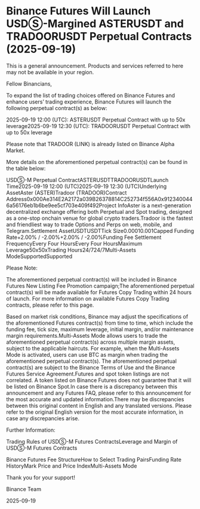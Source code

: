 # Binance Futures Will Launch USDⓈ-Margined ASTERUSDT and TRADOORUSDT Perpetual Contracts (2025-09-19)

This is a general announcement. Products and services referred to here may not be available in your region.

Fellow Binancians,

To expand the list of trading choices offered on Binance Futures and enhance users’ trading experience, Binance Futures will launch the following perpetual contract(s) as below:

2025-09-19 12:00 (UTC): ASTERUSDT Perpetual Contract with up to 50x leverage2025-09-19 12:30 (UTC):  TRADOORUSDT Perpetual Contract with up to 50x leverage

Please note that TRADOOR (LINK) is already listed on Binance Alpha Market.

More details on the aforementioned perpetual contract(s) can be found in the table below:  

USDⓈ-M Perpetual ContractASTERUSDTTRADOORUSDTLaunch Time2025-09-19 12:00 (UTC)2025-09-19 12:30 (UTC)Underlying AssetAster (ASTER)Tradoor (TRADOOR)Contract Address0x000Ae314E2A2172a039B26378814C252734f556A0x9123400446a56176eb1b6be9ee5cf703e409f492Project InfoAster is a next-generation decentralized exchange offering both Perpetual and Spot trading, designed as a one-stop onchain venue for global crypto traders.Tradoor is the fastest and friendliest way to trade Options and Perps on web, mobile, and Telegram.Settlement AssetUSDTUSDTTick Size0.00010.001Capped Funding Rate+2.00% / -2.00%+2.00% / -2.00%Funding Fee Settlement FrequencyEvery Four HoursEvery Four HoursMaximum Leverage50x50xTrading Hours24/724/7Multi-Assets ModeSupportedSupported

Please Note:

The aforementioned perpetual contract(s) will be included in Binance Futures New Listing Fee Promotion campaign;The aforementioned perpetual contract(s) will be made available for Futures Copy Trading within 24 hours of launch. For more information on available Futures Copy Trading contracts, please refer to this page.

Based on market risk conditions, Binance may adjust the specifications of the aforementioned Futures contract(s) from time to time, which include the funding fee, tick size, maximum leverage, initial margin, and/or maintenance margin requirements.Multi-Assets Mode allows users to trade the aforementioned perpetual contract(s) across multiple margin assets, subject to the applicable haircuts. For example, when the Multi-Assets Mode is activated, users can use BTC as margin when trading the aforementioned perpetual contract(s). The aforementioned perpetual contract(s) are subject to the Binance Terms of Use and the Binance Futures Service Agreement.Futures and spot token listings are not correlated. A token listed on Binance Futures does not guarantee that it will be listed on Binance Spot.In case there is a discrepancy between this announcement and any Futures FAQ, please refer to this announcement for the most accurate and updated information.There may be discrepancies between this original content in English and any translated versions. Please refer to the original English version for the most accurate information, in case any discrepancies arise.

Further Information:

Trading Rules of USDⓈ-M Futures ContractsLeverage and Margin of USDⓈ-M Futures Contracts

Binance Futures Fee StructureHow to Select Trading PairsFunding Rate HistoryMark Price and Price IndexMulti-Assets Mode

Thank you for your support!

Binance Team

2025-09-19